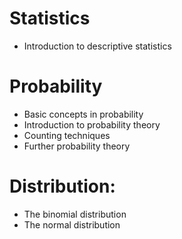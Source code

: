 # **Statistics**
- Introduction to descriptive statistics

# **Probability**
- Basic concepts in probability
- Introduction to probability theory
- Counting techniques
- Further probability theory

# **Distribution:**
- The binomial distribution 
- The normal distribution